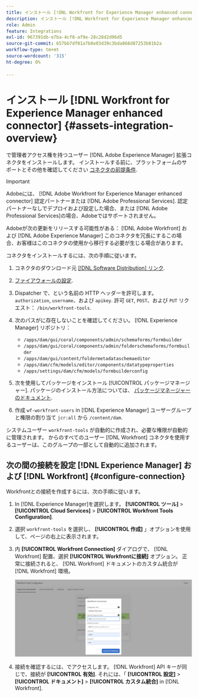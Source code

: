 ```yaml
---
title: インストール [!DNL Workfront for Experience Manager enhanced connector]
description: インストール [!DNL Workfront for Experience Manager enhanced connector]
role: Admin
feature: Integrations
exl-id: 967391db-e7ba-4cf8-af9e-28c28d2d96d5
source-git-commit: 657bb7df01a7b8e03d39c3bda868d87253b81b2a
workflow-type: tm+mt
source-wordcount: '315'
ht-degree: 0%

---
```


# インストール [!DNL Workfront for Experience Manager enhanced connector] {#assets-integration-overview}

で管理者アクセス権を持つユーザー [!DNL Adobe Experience Manager] 拡張コネクタをインストールします。 インストールする前に、プラットフォームのサポートとその他を確認してください [コネクタの前提条件](https://one.workfront.com/s/csh?context=2467&amp;pubname=the-new-workfront-experience).

>[!IMPORTANT]
>
>Adobeには、 [!DNL Adobe Workfront for Experience Manager enhanced connector] 認定パートナーまたは [!DNL Adobe Professional Services]. 認定パートナーなしでデプロイおよび設定した場合、または [!DNL Adobe Professional Services]の場合、Adobeではサポートされません。
>
>Adobeが次の更新をリリースする可能性がある： [!DNL Adobe Workfront] および [!DNL Adobe Experience Manager] このコネクタを冗長にするこの場合、お客様はこのコネクタの使用から移行する必要が生じる場合があります。

コネクタをインストールするには、次の手順に従います。

1. コネクタのダウンロード元 [[!DNL Software Distribution] リンク](https://experience.adobe.com/#/downloads/content/software-distribution/en/aem.html?package=/content/software-distribution/en/details.html/content/dam/aem/public/adobe/packages/cq650/product/assets/workfront-tools.ui.apps.zip).

1. [ファイアウォールの設定](https://one.workfront.com/s/document-item?bundleId=the-new-workfront-experience&amp;topicId=Content%2FAdministration_and_Setup%2FGet_started-WF_administration%2Fconfigure-your-firewall.html).

1. Dispatcher で、という名前の HTTP ヘッダーを許可します。 `authorization`, `username`、および `apikey`. 許可 `GET`, `POST`、および `PUT` リクエスト： `/bin/workfront-tools`.

1. 次のパスがに存在しないことを確認してください。 [!DNL Experience Manager] リポジトリ：

   * `/apps/dam/gui/coral/components/admin/schemaforms/formbuilder`
   * `/apps/dam/gui/coral/components/admin/folderschemaforms/formbuilder`
   * `/apps/dam/gui/content/foldermetadataschemaeditor`
   * `/apps/dam/cfm/models/editor/components/datatypeproperties`
   * `/apps/settings/dam/cfm/models/formbuilderconfig`

1. 次を使用してパッケージをインストール [!UICONTROL パッケージマネージャー]. パッケージのインストール方法については、 [パッケージマネージャーのドキュメント](/help/sites-administering/package-manager.md).

1. 作成 `wf-workfront-users` in [!DNL Experience Manager] ユーザーグループと権限の割り当て `jcr:all` から `/content/dam`.

システムユーザー `workfront-tools` が自動的に作成され、必要な権限が自動的に管理されます。 からのすべてのユーザー [!DNL Workfront] コネクタを使用するユーザーは、このグループの一部として自動的に追加されます。

## 次の間の接続を設定 [!DNL Experience Manager] および [!DNL Workfront] {#configure-connection}

Workfrontとの接続を作成するには、次の手順に従います。

1. In [!DNL Experience Manager]を選択します。 **[!UICONTROL ツール]** > **[!UICONTROL Cloud Services]** > **[!UICONTROL Workfront Tools Configuration]**.

1. 選択 `workfront-tools` を選択し、 **[!UICONTROL 作成]** 」オプションを使用して、ページの右上に表示されます。

1. 内 **[!UICONTROL Workfront Connection]** ダイアログで、 [!DNL Workfront] 配置、選択 **[!UICONTROL Workfrontに接続]** オプション。 正常に接続されると、 [!DNL Workfront] ドキュメントのカスタム統合が [!DNL Workfront] 環境。

   ![接続 [!DNL Experience Manager] および [!DNL Workfront]](/help/assets/assets/wf-connection-config.png)

1. 接続を確認するには、でアクセスします。 [!DNL Workfront] API キーが同じで、接続が **[!UICONTROL 有効]**. それには、「 **[!UICONTROL 設定]** > **[!UICONTROL ドキュメント]** > **[!UICONTROL カスタム統合]** in [!DNL Workfront].
